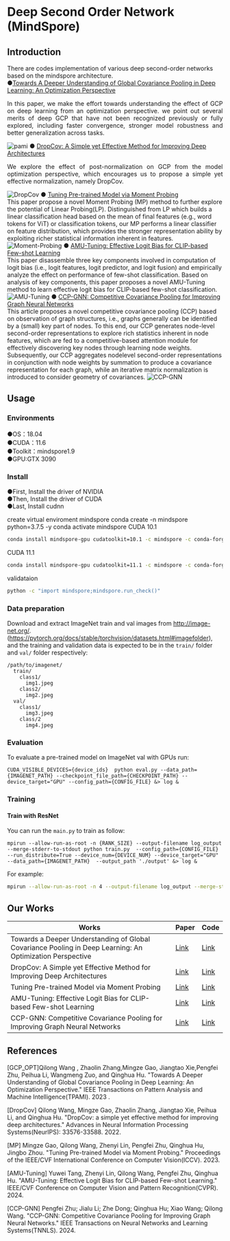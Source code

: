 # Deep Second Order Network (MindSpore)

## Introduction
There are codes implementation of various deep second-order networks based on the mindspore architecture.  
●[Towards A Deeper Understanding of Global Covariance Pooling in Deep Learning: An Optimization Perspective](https://ieeexplore.ieee.org/document/10269023)   
<div align= "justify">In this paper, we make the effort towards understanding the effect of GCP on deep learning from an optimization perspective. we point out several merits
of deep GCP that have not been recognized previously or fully explored, including faster convergence, stronger model robustness and better generalization across tasks. </div>

![pami](fig/tpami.png)
● [DropCov: A Simple yet Effective Method for Improving Deep Architectures ](https://papers.nips.cc/paper_files/paper/2022/hash/d9888cc7baa04c2e44e8115588133515-Abstract-Conference.html)  
<div align= "justify">We explore the effect of post-normalization on GCP from the model optimization perspective, which encourages us to propose a simple yet effective normalization, namely DropCov.  </div>

![DropCov](fig/dropcov.png)
● [Tuning Pre-trained Model via Moment Probing](https://openaccess.thecvf.com/content/ICCV2023/html/Gao_Tuning_Pre-trained_Model_via_Moment_Probing_ICCV_2023_paper.html)    
This paper propose a novel Moment Probing (MP) method to further explore the potential of Linear Probing(LP). Distinguished from LP which builds a linear classification head based on the mean of final features (e.g., word tokens for ViT) or classification tokens, our MP performs a linear classifier on feature distribution, which provides the stronger representation ability by exploiting richer statistical information inherent in features.  
![Moment-Probing](fig/mp.png)
● [AMU-Tuning: Effective Logit Bias for CLIP-based Few-shot Learning](https://arxiv.org/abs/2404.08958)    
This paper disassemble three key components involved in computation of logit bias (i.e., logit features, logit predictor, and logit fusion) and empirically analyze the effect on performance of few-shot classification. Based on analysis of key components, this paper proposes a novel AMU-Tuning method to learn effective logit bias for CLIP-based few-shot classification.
![AMU-Tuning](fig/amu-net.png)
● [CCP-GNN: Competitive Covariance Pooling for Improving Graph Neural Networks](https://ieeexplore.ieee.org/document/10509794)    
This article proposes a novel competitive covariance pooling (CCP) based on observation of graph structures, i.e., graphs generally can be identified by a (small) key part of nodes. To this end, our CCP generates node-level second-order representations to explore rich statistics inherent in node features, which are fed to a competitive-based attention module for effectively discovering key nodes through learning node weights. Subsequently, our CCP aggregates nodelevel second-order representations in conjunction with node weights by summation to produce a covariance representation for each graph, while an iterative matrix normalization is introduced to consider geometry of covariances.
![CCP-GNN](fig/CCP-GNN.png)

## Usage

### Environments
●OS：18.04  
●CUDA：11.6  
●Toolkit：mindspore1.9  
●GPU:GTX 3090 


### Install
●First, Install the driver of NVIDIA  
●Then, Install the driver of CUDA  
●Last, Install cudnn

create virtual enviroment mindspore
conda create -n mindspore python=3.7.5 -y
conda activate mindspore
CUDA 10.1 
```bash
conda install mindspore-gpu cudatoolkit=10.1 -c mindspore -c conda-forge
```
CUDA 11.1 
```bash
conda install mindspore-gpu cudatoolkit=11.1 -c mindspore -c conda-forge
```
validataion 
```bash
python -c "import mindspore;mindspore.run_check()"
```

### Data preparation
Download and extract ImageNet train and val images from http://image-net.org/. (https://pytorch.org/docs/stable/torchvision/datasets.html#imagefolder), and the training and validation data is expected to be in the `train/` folder and `val/` folder respectively:


```
/path/to/imagenet/
  train/
    class1/
      img1.jpeg
    class2/
      img2.jpeg
  val/
    class1/
      img3.jpeg
    class/2
      img4.jpeg
```
### Evaluation
To evaluate a pre-trained model on ImageNet val with GPUs run:

```
CUDA_VISIBLE_DEVICES={device_ids}  python eval.py --data_path={IMAGENET_PATH} --checkpoint_file_path={CHECKPOINT_PATH} --device_target="GPU" --config_path={CONFIG_FILE} &> log &
```

### Training

#### Train with ResNet

You can run the `main.py` to train as follow:

```
mpirun --allow-run-as-root -n {RANK_SIZE} --output-filename log_output --merge-stderr-to-stdout python train.py  --config_path={CONFIG_FILE} --run_distribute=True --device_num={DEVICE_NUM} --device_target="GPU" --data_path={IMAGENET_PATH}  --output_path './output' &> log &
```
For example:

```bash
mpirun --allow-run-as-root -n 4 --output-filename log_output --merge-stderr-to-stdout python train.py  --config_path="./config/resnet50_imagenet2012_config.yaml" --run_distribute=True --device_num=4 --device_target="GPU" --data_path=./imagenet --output_path './output' &> log &
```



## Our Works

|Works         | Paper | Code|                                                         
| ------------------ | ----- | ------- | 
| Towards a Deeper Understanding of Global Covariance Pooling in Deep Learning: An Optimization Perspective  |  [Link](https://ieeexplore.ieee.org/document/10269023)|[Link](https://github.com/Terror03/GCP-OPT)   |
| DropCov: A Simple yet Effective Method for Improving Deep Architectures   | [Link](https://papers.nips.cc/paper_files/paper/2022/hash/d9888cc7baa04c2e44e8115588133515-Abstract-Conference.html)  |   [Link](https://github.com/Sherry1945/Dropcov_mindspore)   |
|Tuning Pre-trained Model via Moment Probing   |  [Link](https://openaccess.thecvf.com/content/ICCV2023/html/Gao_Tuning_Pre-trained_Model_via_Moment_Probing_ICCV_2023_paper.html)   |  [Link](https://github.com/Sherry1945/MP_Mindspore)  |
| AMU-Tuning: Effective Logit Bias for CLIP-based Few-shot Learning   | [Link](https://arxiv.org/abs/2404.08958)  |   [Link](https://github.com/TJU-sjyj/AMU-Tuning)   |
|CCP-GNN: Competitive Covariance Pooling for Improving Graph Neural Networks |  [Link](https://ieeexplore.ieee.org/document/10509794)   |  [Link]()  |


## References
[GCP_OPT]Qilong Wang , Zhaolin Zhang,Mingze Gao, Jiangtao Xie,Pengfei Zhu, Peihua Li, Wangmeng Zuo, and Qinghua Hu. "Towards A Deeper Understanding of Global Covariance Pooling in Deep Learning: An Optimization Perspective." IEEE Transactions on Pattern Analysis and Machine Intelligence(TPAMI). 2023 .

[DropCov] Qilong Wang, Mingze Gao, Zhaolin Zhang, Jiangtao Xie, Peihua Li, and Qinghua Hu. "DropCov: a simple yet effective method for improving deep architectures." Advances in Neural Information Processing Systems(NeurIPS): 33576-33588. 2022.

[MP] Mingze Gao, Qilong Wang, Zhenyi Lin, Pengfei Zhu, Qinghua Hu, Jingbo Zhou. "Tuning Pre-trained Model via Moment Probing." Proceedings of the IEEE/CVF International Conference on Computer Vision(ICCV). 2023.  

[AMU-Tuning] Yuwei Tang, Zhenyi Lin, Qilong Wang, Pengfei Zhu, Qinghua Hu. "AMU-Tuning: Effective Logit Bias for CLIP-based Few-shot Learning."  IEEE/CVF Conference on Computer Vision and Pattern Recognition(CVPR). 2024.

[CCP-GNN]  Pengfei Zhu; Jialu Li; Zhe Dong; Qinghua Hu; Xiao Wang; Qilong Wang. "CCP-GNN: Competitive Covariance Pooling for Improving Graph Neural Networks." IEEE Transactions on Neural Networks and Learning Systems(TNNLS). 2024.
